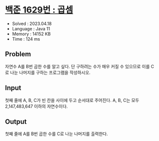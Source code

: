 # [백준 1629번 : 곱셈](https://www.acmicpc.net/problem/1629)

- Solved : 2023.04.18
- Language : Java 11
- Memory : 14152 KB
- Time : 124 ms

## Problem
자연수 A를 B번 곱한 수를 알고 싶다. 단 구하려는 수가 매우 커질 수 있으므로 이를 C로 나눈 나머지를 구하는 프로그램을 작성하시오.

## Input
첫째 줄에 A, B, C가 빈 칸을 사이에 두고 순서대로 주어진다. A, B, C는 모두 2,147,483,647 이하의 자연수이다.

## Output
첫째 줄에 A를 B번 곱한 수를 C로 나눈 나머지를 출력한다.